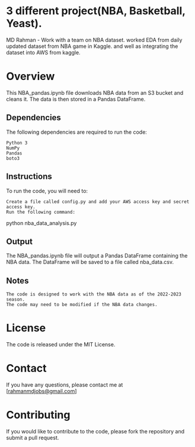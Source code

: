 # 3 different project(NBA, Basketball, Yeast). 

MD Rahman - Work with a team on NBA dataset. worked EDA from daily updated dataset from NBA game in Kaggle. and well as integrating the dataset into AWS from kaggle. 

# Overview

This NBA_pandas.ipynb file downloads NBA data from an S3 bucket and cleans it. The data is then stored in a Pandas DataFrame.

## Dependencies

The following dependencies are required to run the code:

    Python 3
    NumPy
    Pandas
    boto3

## Instructions

To run the code, you will need to:

    Create a file called config.py and add your AWS access key and secret access key.
    Run the following command:

python nba_data_analysis.py

## Output

The NBA_pandas.ipynb file will output a Pandas DataFrame containing the NBA data. The DataFrame will be saved to a file called nba_data.csv.

## Notes

    The code is designed to work with the NBA data as of the 2022-2023 season.
    The code may need to be modified if the NBA data changes.

# License

The code is released under the MIT License.

# Contact

If you have any questions, please contact me at [rahmanmdjobs@gmail.com]

# Contributing

If you would like to contribute to the code, please fork the repository and submit a pull request.
